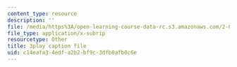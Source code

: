 ```yaml
---
content_type: resource
description: ''
file: /media/https%3A/open-learning-course-data-rc.s3.amazonaws.com/2-003sc-engineering-dynamics-fall-2011/c14eafa34edfa2b2bf9c3dfb0afb0c6e_zNCBDrnT05E.srt
file_type: application/x-subrip
resourcetype: Other
title: 3play caption file
uid: c14eafa3-4edf-a2b2-bf9c-3dfb0afb0c6e
---
```

